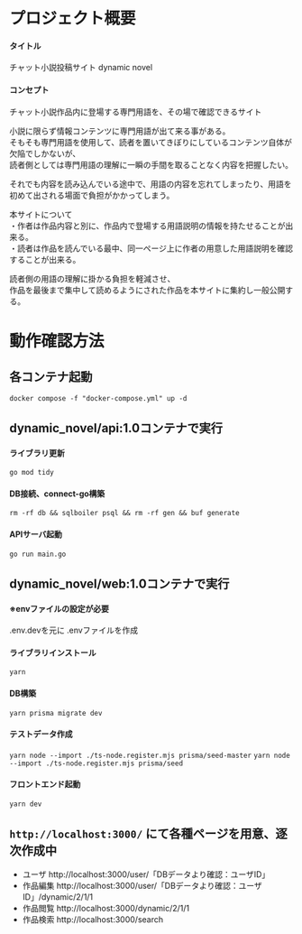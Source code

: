# プロジェクト概要
#### タイトル
 チャット小説投稿サイト dynamic novel

#### コンセプト
チャット小説作品内に登場する専門用語を、その場で確認できるサイト

小説に限らず情報コンテンツに専門用語が出て来る事がある。  
そもそも専門用語を使用して、読者を置いてきぼりにしているコンテンツ自体が欠陥でしかないが、  
読者側としては専門用語の理解に一瞬の手間を取ることなく内容を把握したい。  

それでも内容を読み込んでいる途中で、用語の内容を忘れてしまったり、用語を初めて出される場面で負担がかかってしまう。  

本サイトについて  
・作者は作品内容と別に、作品内で登場する用語説明の情報を持たせることが出来る。  
・読者は作品を読んでいる最中、同一ページ上に作者の用意した用語説明を確認することが出来る。  

読者側の用語の理解に掛かる負担を軽減させ、  
作品を最後まで集中して読めるようにされた作品を本サイトに集約し一般公開する。  

# 動作確認方法
## 各コンテナ起動
`docker compose -f "docker-compose.yml" up -d`

## dynamic_novel/api:1.0コンテナで実行
#### ライブラリ更新
`go mod tidy`

#### DB接続、connect-go構築
`rm -rf db && sqlboiler psql && rm -rf gen && buf generate`

#### APIサーバ起動
`go run main.go`

## dynamic_novel/web:1.0コンテナで実行
#### ※envファイルの設定が必要
.env.devを元に .envファイルを作成

#### ライブラリインストール
`yarn`

#### DB構築
`yarn prisma migrate dev`

#### テストデータ作成
`yarn node --import ./ts-node.register.mjs prisma/seed-master`
`yarn node --import ./ts-node.register.mjs prisma/seed`

#### フロントエンド起動
`yarn dev`


## `http://localhost:3000/` にて各種ページを用意、逐次作成中

- ユーザ
http://localhost:3000/user/「DBデータより確認：ユーザID」
- 作品編集
http://localhost:3000/user/「DBデータより確認：ユーザID」/dynamic/2/1/1
- 作品閲覧
http://localhost:3000/dynamic/2/1/1
- 作品検索
http://localhost:3000/search

